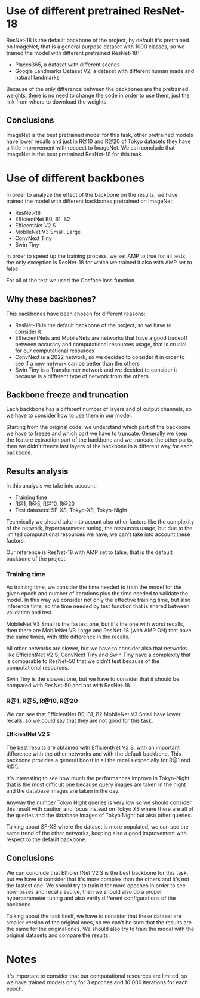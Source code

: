 # Use of different pretrained ResNet-18
ResNet-18 is the default backbone of the project, by default it's pretrained on ImageNet, that is a general purpose dataset with 1000 classes, so we trained the model with different pretrained ResNet-18:
- Places365, a dataset with different scenes
- Google Landmarks Dataset V2, a dataset with different human made and natural landmarks

Because of the only difference between the backbones are the pretrained weights, there is no need to change the code in order to use them, just the link from where to download the weights.

## Conclusions
ImageNet is the best pretrained model for this task, other pretrained models have lower recalls and just in R@10 and R@20 of Tokyo datasets they have a little improvement with respect to ImageNet.
We can conclude that ImageNet is the best pretrained ResNet-18 for this task.

# Use of different backbones
In order to analyze the effect of the backbone on the results, we have trained the model with different backbones pretrained on ImageNet:
- ResNet-18
- EfficientNet B0, B1, B2
- EfficentNet V2 S
- MobileNet V3 Small, Large
- ConvNext Tiny
- Swin Tiny

In order to speed up the training process, we set AMP to true for all tests, the only exception is ResNet-18 for which we trained it also with AMP set to false.

For all of the test we used the Cosface loss function.

## Why these backbones?
This backbones have been chosen for different reasons:
- ResNet-18 is the default backbone of the project, so we have to consider it
- EffiecientNets and MobileNets are networks that have a good tradeoff between accuracy and computational resources usage, that is crucial for our computational resources
- ConvNext is a 2022 network, so we decided to consider it in order to see if a new network can be better than the others
- Swin Tiny is a Transformer network and we decided to consider it because is a different type of network from the others

## Backbone freeze and truncation
Each backbone has a different number of layers and of output channels, so we have to consider how to use them in our model.

Starting from the original code, we understand which part of the backbone we have to freeze and which part we have to truncate. Generally we keep the feature extraction part of the backbone and we truncate the other parts, then we didn't freeze last layers of the backbone in a different way for each backbone.

## Results analysis
In this analysis we take into account:
- Training time
- R@1, R@5, R@10, R@20
- Test datasets: SF-XS, Tokyo-XS, Tokyo-Night

Technically we should take into acount also other factors like the complexity of the network, hyperparameter tuning, the resources usage, but due to the limited computational resources we have, we can't take into account these factors.

Our reference is ResNet-18 with AMP set to false, that is the default backbone of the project.

### Training time
As training time, we consider the time needed to train the model for the given epoch and number of iterations plus the time needed to validate the model. In this way we consider not only the effective training time, but also inference time, so the time needed by test function that is shared between validation and test.

MobileNet V3 Small is the fastest one, but it's the one with worst recalls, then there are MobileNet V3 Large and ResNet-18 (with AMP ON) that have the same times, with little difference in the recalls.

All other networks are slower, but we have to consider also that networks like EfficientNet V2 S, ConvNext Tiny and Swin Tiny have a complexity that is comparable to ResNet-50 that we didn't test because of the computational resources.

Swin Tiny is the slowest one, but we have to consider that it should be compared with ResNet-50 and not with ResNet-18.

### R@1, R@5, R@10, R@20
We can see that EfficientNet B0, B1, B2 MobileNet V3 Small have lower recalls, so we could say that they are not good for this task.

#### EfficientNet V2 S
The best results are obtained with EfficientNet V2 S, with an important difference with the other networks and with the default backbone.  This backbone provides a general boost in all the recalls expecially for R@1 and R@5.

It's interesting to see how much the performances improve in Tokyo-Night that is the most difficult one because query images are taken in the night and the database images are taken in the day.

Anyway the number Tokyo Night queries is very low so we should consider this result with caution and focus instead on Tokyo XS where there are all of the queries and the database images of Tokyo Night but also other queries.

Talking about SF-XS where the dataset is more populated, we can see the same trend of the other networks, keeping also a good improvement with respect to the default backbone.

## Conclusions
We can conclude that EfficientNet V2 S is the best backbone for this task, but we have to consider that it's more complex than the others and it's not the fastest one. We should try to train it for more epoches in order to see how losses and recalls evolve, then we should also do a proper hyperparameter tuning and also verify different configurations of the backbone.

Talking about the task itself, we have to consider that these dataset are smaller version of the original ones, so we can't be sure that the results are the same for the original ones. We should also try to train the model with the original datasets and compare the results.

# Notes
It's important to consider that our computational resources are limited, so we have trained models only for 3 epoches and 10'000 iterations for each epoch.